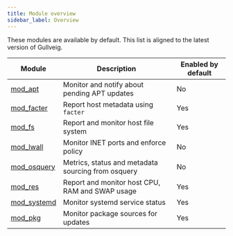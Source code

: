 ```yaml
---
title: Module overview
sidebar_label: Overview
---
```


These modules are available by default. This list is aligned to the latest version of Gullveig.

| Module                        	| Description                                        	| Enabled by default 	|
|--------------------------------	|----------------------------------------------------	|--------------------	|
| [mod_apt](./mod_apt.md)     	    | Monitor and notify about pending APT updates       	| No                 	|
| [mod_facter](./mod_facter.md)  	| Report host metadata using `facter`                	| Yes                	|
| [mod_fs](./mod_fs.md)      	    | Report and monitor host file system                	| Yes                	|
| [mod_lwall](./mod_lwall.md)   	| Monitor INET ports and enforce policy              	| No                 	|
| [mod_osquery](./mod_osquery.md) 	| Metrics, status and metadata sourcing from osquery 	| No                 	|
| [mod_res](./mod_res.md)     	    | Report and monitor host CPU, RAM and SWAP usage    	| Yes                	|
| [mod_systemd](./mod_systemd.md) 	| Monitor systemd service status                     	| Yes                	|
| [mod_pkg](./mod_pkg.md) 	        | Monitor package sources for updates                  	| Yes                	|
